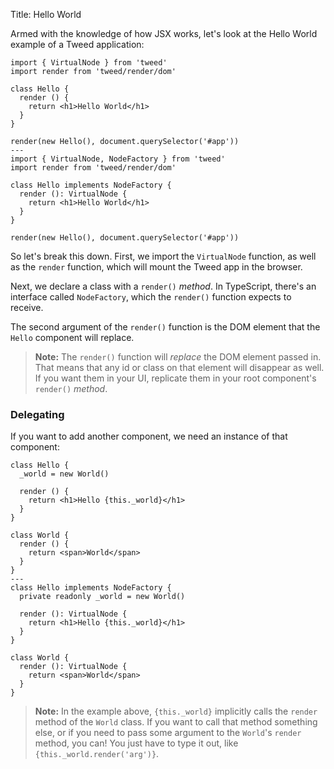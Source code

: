 Title: Hello World

Armed with the knowledge of how JSX works, let's look at the Hello World example of a
Tweed application:

```tweed+fiddle
import { VirtualNode } from 'tweed'
import render from 'tweed/render/dom'

class Hello {
  render () {
    return <h1>Hello World</h1>
  }
}

render(new Hello(), document.querySelector('#app'))
---
import { VirtualNode, NodeFactory } from 'tweed'
import render from 'tweed/render/dom'

class Hello implements NodeFactory {
  render (): VirtualNode {
    return <h1>Hello World</h1>
  }
}

render(new Hello(), document.querySelector('#app'))
```

So let's break this down. First, we import the `VirtualNode` function, as well as the `render`
function, which will mount the Tweed app in the browser.

Next, we declare a class with a `render()` _method_. In TypeScript, there's an interface
called `NodeFactory`, which the `render()` function expects to receive.

The second argument of the `render()` function is the DOM element that the `Hello`
component will replace.

> **Note:** The `render()` function will _replace_ the DOM element passed in. That means
> that any id or class on that element will disappear as well. If you want them in your
> UI, replicate them in your root component's `render()` _method_.

### Delegating
If you want to add another component, we need an instance of that component:

```tweed+fiddle
class Hello {
  _world = new World()

  render () {
    return <h1>Hello {this._world}</h1>
  }
}

class World {
  render () {
    return <span>World</span>
  }
}
---
class Hello implements NodeFactory {
  private readonly _world = new World()

  render (): VirtualNode {
    return <h1>Hello {this._world}</h1>
  }
}

class World {
  render (): VirtualNode {
    return <span>World</span>
  }
}
```

> **Note:** In the example above, `{this._world}` implicitly calls the `render` method of
> the `World` class. If you want to call that method something else, or if you need to
> pass some argument to the `World`'s `render` method, you can! You just have to type it
> out, like `{this._world.render('arg')}`.

